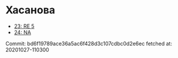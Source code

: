 # Хасанова
- [23: RE 5](23.md)
- [24: NA](24.md)

Commit: bd6f19789ace36a5ac6f428d3c107cdbc0d2e6ec
 fetched at: 20201027-110300
